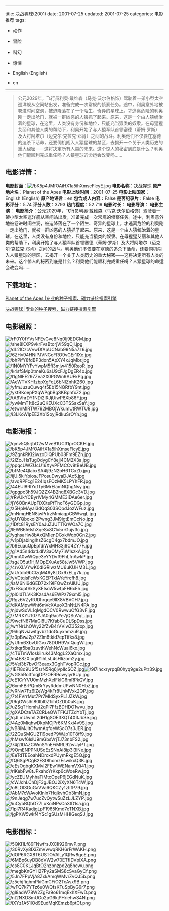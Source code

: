 
---
title: 决战猩球(2001)
date: 2001-07-25
updated: 2001-07-25
categories: 电影推荐
tags:
- 动作
- 冒险
- 科幻
- 惊悚

- English (English)
- en
---


> 公元2029年，飞行员利奥·戴维森（马克·沃尔伯格饰）驾驶着一架小型太空巡洋舰从空间站出发，准备完成一次常规的侦察任务。途中，利奥意外地被卷进时间空洞，被迫降落在了一个陌生、奇异的星球上。才逃离危险的利奥刚一走出舱门，就被一群凶恶的人猿抓了起来。原来，这是一个由人猿统治着的星球，在这里，人类没有身份和地位，只能充当猿类的奴隶。在母猩猩艾丽和其他人类的帮助下，利奥开始了与人猿军队首领塞德（蒂姆·罗斯）及大将阿塔尔（迈克尔·克拉克·邓肯）之间的战斗。利奥他们不仅要在塞德的追杀下活命，还要伺机闯入人猿星球的禁区，去揭开一个关于人类历史的重大秘密——这将决定所有人类的未来。这个惊人的秘密到底是什么？利奥他们能顺利完成重任吗？人猿星球的命运会改变吗……

## **电影详情**：

**电影封面**：<img src="https://image.tmdb.org/t/p/w200/bK5p4JMfOAiHX1a5ihXmseFlcyE.jpg" alt="/bK5p4JMfOAiHX1a5ihXmseFlcyE.jpg" title="/bK5p4JMfOAiHX1a5ihXmseFlcyE.jpg">
**电影名称**：决战猩球
**原产地片名**：Planet of the Apes
**电影上映时间**：2001-07-25
**电影上映国家**：English (English)
**原产地语言**：en
**包含成人内容**：False
**是否纪录片**：False
**电影评分**：5.74
**评分人数**：3793
**热门程度**：52.719
**电影时长**：
**电影导演**：
**电影主演**：
**电影简介**：公元2029年，飞行员利奥·戴维森（马克·沃尔伯格饰）驾驶着一架小型太空巡洋舰从空间站出发，准备完成一次常规的侦察任务。途中，利奥意外地被卷进时间空洞，被迫降落在了一个陌生、奇异的星球上。才逃离危险的利奥刚一走出舱门，就被一群凶恶的人猿抓了起来。原来，这是一个由人猿统治着的星球，在这里，人类没有身份和地位，只能充当猿类的奴隶。在母猩猩艾丽和其他人类的帮助下，利奥开始了与人猿军队首领塞德（蒂姆·罗斯）及大将阿塔尔（迈克尔·克拉克·邓肯）之间的战斗。利奥他们不仅要在塞德的追杀下活命，还要伺机闯入人猿星球的禁区，去揭开一个关于人类历史的重大秘密——这将决定所有人类的未来。这个惊人的秘密到底是什么？利奥他们能顺利完成重任吗？人猿星球的命运会改变吗……

## **下载地址**：
[Planet of the Apes |专业的种子搜索、磁力链接搜索引擎](https://movie.amd794.com:2083/?search=Planet%20of%20the%20Apes&ordering=&mode=match_phrase&page_size=10&page=1)

[决战猩球 |专业的种子搜索、磁力链接搜索引擎](https://movie.amd794.com:2083/?search=%E5%86%B3%E6%88%98%E7%8C%A9%E7%90%83&ordering=&mode=match_phrase&page_size=10&page=1)
 

## **电影剧照**：
<img src="https://image.tmdb.org/t/p/original/rF0Y0fYVsNFEvGve8Nq0Ij9EDCM.jpg" alt="/rF0Y0fYVsNFEvGve8Nq0Ij9EDCM.jpg" title="/rF0Y0fYVsNFEvGve8Nq0Ij9EDCM.jpg"><img src="https://image.tmdb.org/t/p/original/she8KXP9vkrFvaBtorjVi59qCjI.jpg" alt="/she8KXP9vkrFvaBtorjVi59qCjI.jpg" title="/she8KXP9vkrFvaBtorjVi59qCjI.jpg"><img src="https://image.tmdb.org/t/p/original/dL2lCzcVvwDfApUCNab99N5a7z6.jpg" alt="/dL2lCzcVvwDfApUCNab99N5a7z6.jpg" title="/dL2lCzcVvwDfApUCNab99N5a7z6.jpg"><img src="https://image.tmdb.org/t/p/original/6ZHv94HNiPJVNGoFRO9vGEr1IXe.jpg" alt="/6ZHv94HNiPJVNGoFRO9vGEr1IXe.jpg" title="/6ZHv94HNiPJVNGoFRO9vGEr1IXe.jpg"><img src="https://image.tmdb.org/t/p/original/bhPifY8fdBP3don5ApXY4xJqMbr.jpg" alt="/bhPifY8fdBP3don5ApXY4xJqMbr.jpg" title="/bhPifY8fdBP3don5ApXY4xJqMbr.jpg"><img src="https://image.tmdb.org/t/p/original/1N0MYYFvYwpM5fi3mjw4150ReoR.jpg" alt="/1N0MYYFvYwpM5fi3mjw4150ReoR.jpg" title="/1N0MYYFvYwpM5fi3mjw4150ReoR.jpg"><img src="https://image.tmdb.org/t/p/original/k4sfSMp0tmeKu6aU9cFJgDgER4o.jpg" alt="/k4sfSMp0tmeKu6aU9cFJgDgER4o.jpg" title="/k4sfSMp0tmeKu6aU9cFJgDgER4o.jpg"><img src="https://image.tmdb.org/t/p/original/l1gNlFE297Zea2X0PGWn9AUFkPg.jpg" alt="/l1gNlFE297Zea2X0PGWn9AUFkPg.jpg" title="/l1gNlFE297Zea2X0PGWn9AUFkPg.jpg"><img src="https://image.tmdb.org/t/p/original/AeWTVKHfzbpXgFqL6bNIZnhK260.jpg" alt="/AeWTVKHfzbpXgFqL6bNIZnhK260.jpg" title="/AeWTVKHfzbpXgFqL6bNIZnhK260.jpg"><img src="https://image.tmdb.org/t/p/original/yfmJuzuCuwq4t5Eb15NQRfbY9nt.jpg" alt="/yfmJuzuCuwq4t5Eb15NQRfbY9nt.jpg" title="/yfmJuzuCuwq4t5Eb15NQRfbY9nt.jpg"><img src="https://image.tmdb.org/t/p/original/yktBKoepPXqWPgbBgSKBphfxZ2.jpg" alt="/yktBKoepPXqWPgbBgSKBphfxZ2.jpg" title="/yktBKoepPXqWPgbBgSKBphfxZ2.jpg"><img src="https://image.tmdb.org/t/p/original/tA6VhrDY1NDi2IRJjUiwP8Xb86F.jpg" alt="/tA6VhrDY1NDi2IRJjUiwP8Xb86F.jpg" title="/tA6VhrDY1NDi2IRJjUiwP8Xb86F.jpg"><img src="https://image.tmdb.org/t/p/original/ywMmT1t8c2uQKEUXcC3TSSaxSaY.jpg" alt="/ywMmT1t8c2uQKEUXcC3TSSaxSaY.jpg" title="/ywMmT1t8c2uQKEUXcC3TSSaxSaY.jpg"><img src="https://image.tmdb.org/t/p/original/etwnMlRTW792MBOjWkumUtRWTU8.jpg" alt="/etwnMlRTW792MBOjWkumUtRWTU8.jpg" title="/etwnMlRTW792MBOjWkumUtRWTU8.jpg"><img src="https://image.tmdb.org/t/p/original/i3LKoWlpEE2Xb1SoyjRdkuSrOYn.jpg" alt="/i3LKoWlpEE2Xb1SoyjRdkuSrOYn.jpg" title="/i3LKoWlpEE2Xb1SoyjRdkuSrOYn.jpg">

## **电影海报**：
<img src="https://image.tmdb.org/t/p/original/qmv5Q5rjbO2wMveB1UC31prOCKH.jpg" alt="/qmv5Q5rjbO2wMveB1UC31prOCKH.jpg" title="/qmv5Q5rjbO2wMveB1UC31prOCKH.jpg"><img src="https://image.tmdb.org/t/p/original/bK5p4JMfOAiHX1a5ihXmseFlcyE.jpg" alt="/bK5p4JMfOAiHX1a5ihXmseFlcyE.jpg" title="/bK5p4JMfOAiHX1a5ihXmseFlcyE.jpg"><img src="https://image.tmdb.org/t/p/original/9ZgnkRKl2iwzoDlQPUb08Fm9EZh.jpg" alt="/9ZgnkRKl2iwzoDlQPUb08Fm9EZh.jpg" title="/9ZgnkRKl2iwzoDlQPUb08Fm9EZh.jpg"><img src="https://image.tmdb.org/t/p/original/2IZcJHsTugOdyg0Y8ejj4CM2X3a.jpg" alt="/2IZcJHsTugOdyg0Y8ejj4CM2X3a.jpg" title="/2IZcJHsTugOdyg0Y8ejj4CM2X3a.jpg"><img src="https://image.tmdb.org/t/p/original/ppqcUWZUcU16XyvPFMCCv8tBeUB.jpg" alt="/ppqcUWZUcU16XyvPFMCCv8tBeUB.jpg" title="/ppqcUWZUcU16XyvPFMCCv8tBeUB.jpg"><img src="https://image.tmdb.org/t/p/original/bfMe4QlabxSA4lj9zN2bH6TCxZb.jpg" alt="/bfMe4QlabxSA4lj9zN2bH6TCxZb.jpg" title="/bfMe4QlabxSA4lj9zN2bH6TCxZb.jpg"><img src="https://image.tmdb.org/t/p/original/ijUi5kIYpiosJFPosuDwyaDJAc5.jpg" alt="/ijUi5kIYpiosJFPosuDwyaDJAc5.jpg" title="/ijUi5kIYpiosJFPosuDwyaDJAc5.jpg"><img src="https://image.tmdb.org/t/p/original/avqRPFcg1E24IqsFOzMK5LPYhFR.jpg" alt="/avqRPFcg1E24IqsFOzMK5LPYhFR.jpg" title="/avqRPFcg1E24IqsFOzMK5LPYhFR.jpg"><img src="https://image.tmdb.org/t/p/original/44EUl8RlYqfTy6MrEIamNQhgNsy.jpg" alt="/44EUl8RlYqfTy6MrEIamNQhgNsy.jpg" title="/44EUl8RlYqfTy6MrEIamNQhgNsy.jpg"><img src="https://image.tmdb.org/t/p/original/gpgpc3h59JQZZX4B2hq8XBGc3VD.jpg" alt="/gpgpc3h59JQZZX4B2hq8XBGc3VD.jpg" title="/gpgpc3h59JQZZX4B2hq8XBGc3VD.jpg"><img src="https://image.tmdb.org/t/p/original/rRvUkYCByrlVMy4GMME3iDAe6er.jpg" alt="/rRvUkYCByrlVMy4GMME3iDAe6er.jpg" title="/rRvUkYCByrlVMy4GMME3iDAe6er.jpg"><img src="https://image.tmdb.org/t/p/original/jY6OBnAUpFiXCtePfThcF6yGDGp.jpg" alt="/jY6OBnAUpFiXCtePfThcF6yGDGp.jpg" title="/jY6OBnAUpFiXCtePfThcF6yGDGp.jpg"><img src="https://image.tmdb.org/t/p/original/z5HpMAyal3dQqS03SOpdJozWFuz.jpg" alt="/z5HpMAyal3dQqS03SOpdJozWFuz.jpg" title="/z5HpMAyal3dQqS03SOpdJozWFuz.jpg"><img src="https://image.tmdb.org/t/p/original/mNmgHEN8jwPrtrzMmiaqpCBWwgL.jpg" alt="/mNmgHEN8jwPrtrzMmiaqpCBWwgL.jpg" title="/mNmgHEN8jwPrtrzMmiaqpCBWwgL.jpg"><img src="https://image.tmdb.org/t/p/original/gUYQbokoI2Pwng3JM9igtEmCcNo.jpg" alt="/gUYQbokoI2Pwng3JM9igtEmCcNo.jpg" title="/gUYQbokoI2Pwng3JM9igtEmCcNo.jpg"><img src="https://image.tmdb.org/t/p/original/1Dfc81RysEY0aJuZJUTTKrWOa7C.jpg" alt="/1Dfc81RysEY0aJuZJUTTKrWOa7C.jpg" title="/1Dfc81RysEY0aJuZJUTTKrWOa7C.jpg"><img src="https://image.tmdb.org/t/p/original/lEWB656shXqeSx8C1x5rrGujv3c.jpg" alt="/lEWB656shXqeSx8C1x5rrGujv3c.jpg" title="/lEWB656shXqeSx8C1x5rrGujv3c.jpg"><img src="https://image.tmdb.org/t/p/original/yqhsaHw8bAxQMIenDGxkWqb0Gn2.jpg" alt="/yqhsaHw8bAxQMIenDGxkWqb0Gn2.jpg" title="/yqhsaHw8bAxQMIenDGxkWqb0Gn2.jpg"><img src="https://image.tmdb.org/t/p/original/v1pDjabingIhsZ6cgD4gx7bdmJO.jpg" alt="/v1pDjabingIhsZ6cgD4gx7bdmJO.jpg" title="/v1pDjabingIhsZ6cgD4gx7bdmJO.jpg"><img src="https://image.tmdb.org/t/p/original/b9EuauQpEpfdiWxMH33j6C4ZY7F.jpg" alt="/b9EuauQpEpfdiWxMH33j6C4ZY7F.jpg" title="/b9EuauQpEpfdiWxMH33j6C4ZY7F.jpg"><img src="https://image.tmdb.org/t/p/original/g1Ad5n4dxtLdIV3aOMy7iW1szkA.jpg" alt="/g1Ad5n4dxtLdIV3aOMy7iW1szkA.jpg" title="/g1Ad5n4dxtLdIV3aOMy7iW1szkA.jpg"><img src="https://image.tmdb.org/t/p/original/tnnA0wWQpe3eYYDvf9FhLfnAwkP.jpg" alt="/tnnA0wWQpe3eYYDvf9FhLfnAwkP.jpg" title="/tnnA0wWQpe3eYYDvf9FhLfnAwkP.jpg"><img src="https://image.tmdb.org/t/p/original/sgJO5ut1HjMOpEXuAe58tJw5VWP.jpg" alt="/sgJO5ut1HjMOpEXuAe58tJw5VWP.jpg" title="/sgJO5ut1HjMOpEXuAe58tJw5VWP.jpg"><img src="https://image.tmdb.org/t/p/original/4rvXLVYwK0dIGRlwzMU6uKUHM3L.jpg" alt="/4rvXLVYwK0dIGRlwzMU6uKUHM3L.jpg" title="/4rvXLVYwK0dIGRlwzMU6uKUHM3L.jpg"><img src="https://image.tmdb.org/t/p/original/aUrtdo9bClzqM49y8LGx9xELg7k.jpg" alt="/aUrtdo9bClzqM49y8LGx9xELg7k.jpg" title="/aUrtdo9bClzqM49y8LGx9xELg7k.jpg"><img src="https://image.tmdb.org/t/p/original/yVCtqlsFcWxKGEPTxIAYeYrcfh8.jpg" alt="/yVCtqlsFcWxKGEPTxIAYeYrcfh8.jpg" title="/yVCtqlsFcWxKGEPTxIAYeYrcfh8.jpg"><img src="https://image.tmdb.org/t/p/original/iaM6Ni6dGED72x19IFQwZzAIlUU.jpg" alt="/iaM6Ni6dGED72x19IFQwZzAIlUU.jpg" title="/iaM6Ni6dGED72x19IFQwZzAIlUU.jpg"><img src="https://image.tmdb.org/t/p/original/lxF8uptSkSyXEIsoW5wtpFH6xEh.jpg" alt="/lxF8uptSkSyXEIsoW5wtpFH6xEh.jpg" title="/lxF8uptSkSyXEIsoW5wtpFH6xEh.jpg"><img src="https://image.tmdb.org/t/p/original/pl0ldTLVK3KzsdAs6EWPz79xml5.jpg" alt="/pl0ldTLVK3KzsdAs6EWPz79xml5.jpg" title="/pl0ldTLVK3KzsdAs6EWPz79xml5.jpg"><img src="https://image.tmdb.org/t/p/original/Rgz6VZyRUDhrqqe9llX8VBVCH7.jpg" alt="/Rgz6VZyRUDhrqqe9llX8VBVCH7.jpg" title="/Rgz6VZyRUDhrqqe9llX8VBVCH7.jpg"><img src="https://image.tmdb.org/t/p/original/dKAMpwWht6mVcXAuoX3nNtLN4PA.jpg" alt="/dKAMpwWht6mVcXAuoX3nNtLN4PA.jpg" title="/dKAMpwWht6mVcXAuoX3nNtLN4PA.jpg"><img src="https://image.tmdb.org/t/p/original/njdwSoVL1qMgdOCV0RwwuOfG3vF.jpg" alt="/njdwSoVL1qMgdOCV0RwwuOfG3vF.jpg" title="/njdwSoVL1qMgdOCV0RwwuOfG3vF.jpg"><img src="https://image.tmdb.org/t/p/original/7MRXYU107YJA0q9acYe7jQSuVqL.jpg" alt="/7MRXYU107YJA0q9acYe7jQSuVqL.jpg" title="/7MRXYU107YJA0q9acYe7jQSuVqL.jpg"><img src="https://image.tmdb.org/t/p/original/9wcfN87MaGl8U7KfabCuDLSpDss.jpg" alt="/9wcfN87MaGl8U7KfabCuDLSpDss.jpg" title="/9wcfN87MaGl8U7KfabCuDLSpDss.jpg"><img src="https://image.tmdb.org/t/p/original/wYNrLhOWy22fZvB4rVVIwZ352xp.jpg" alt="/wYNrLhOWy22fZvB4rVVIwZ352xp.jpg" title="/wYNrLhOWy22fZvB4rVVIwZ352xp.jpg"><img src="https://image.tmdb.org/t/p/original/9ihqNviJwitgvbz1doGuyxhmzuR.jpg" alt="/9ihqNviJwitgvbz1doGuyxhmzuR.jpg" title="/9ihqNviJwitgvbz1doGuyxhmzuR.jpg"><img src="https://image.tmdb.org/t/p/original/z3pBwJ2p72Zlm8tkid7epTifks8.jpg" alt="/z3pBwJ2p72Zlm8tkid7epTifks8.jpg" title="/z3pBwJ2p72Zlm8tkid7epTifks8.jpg"><img src="https://image.tmdb.org/t/p/original/yUfm6XbvUIGvx78DUH9VxIQugWl.jpg" alt="/yUfm6XbvUIGvx78DUH9VxIQugWl.jpg" title="/yUfm6XbvUIGvx78DUH9VxIQugWl.jpg"><img src="https://image.tmdb.org/t/p/original/xtkqr5ba0zuvthWehNcWuai6kx.jpg" alt="/xtkqr5ba0zuvthWehNcWuai6kx.jpg" title="/xtkqr5ba0zuvthWehNcWuai6kx.jpg"><img src="https://image.tmdb.org/t/p/original/4T6TmWIoskiiruk43MqgL2XaQmx.jpg" alt="/4T6TmWIoskiiruk43MqgL2XaQmx.jpg" title="/4T6TmWIoskiiruk43MqgL2XaQmx.jpg"><img src="https://image.tmdb.org/t/p/original/m4E8zXlpqlR1ihLsL4sHIizom2y.jpg" alt="/m4E8zXlpqlR1ihLsL4sHIizom2y.jpg" title="/m4E8zXlpqlR1ihLsL4sHIizom2y.jpg"><img src="https://image.tmdb.org/t/p/original/5Vei3b7bvOf3eaox3GghTVopRCc.jpg" alt="/5Vei3b7bvOf3eaox3GghTVopRCc.jpg" title="/5Vei3b7bvOf3eaox3GghTVopRCc.jpg"><img src="https://image.tmdb.org/t/p/original/1EFl8d9USf5srN5Rq6jvpIlcSOZ.jpg" alt="/1EFl8d9USf5srN5Rq6jvpIlcSOZ.jpg" title="/1EFl8d9USf5srN5Rq6jvpIlcSOZ.jpg"><img src="https://image.tmdb.org/t/p/original/9l7ihcxryrpqB0hyq9ge2uPtr39.jpg" alt="/9l7ihcxryrpqB0hyq9ge2uPtr39.jpg" title="/9l7ihcxryrpqB0hyq9ge2uPtr39.jpg"><img src="https://image.tmdb.org/t/p/original/vGShRo3foqjDPzOFR9owylyr8Up.jpg" alt="/vGShRo3foqjDPzOFR9owylyr8Up.jpg" title="/vGShRo3foqjDPzOFR9owylyr8Up.jpg"><img src="https://image.tmdb.org/t/p/original/cE1CrYVU0mMzhXeIFkIG6mRPkQV.jpg" alt="/cE1CrYVU0mMzhXeIFkIG6mRPkQV.jpg" title="/cE1CrYVU0mMzhXeIFkIG6mRPkQV.jpg"><img src="https://image.tmdb.org/t/p/original/6xmFBrPQmBrYyyRddmUPwNN0HbZ.jpg" alt="/6xmFBrPQmBrYyyRddmUPwNN0HbZ.jpg" title="/6xmFBrPQmBrYyyRddmUPwNN0HbZ.jpg"><img src="https://image.tmdb.org/t/p/original/vRNw7Fz6iZeWg4kFr8UhMVxk2QP.jpg" alt="/vRNw7Fz6iZeWg4kFr8UhMVxk2QP.jpg" title="/vRNw7Fz6iZeWg4kFr8UhMVxk2QP.jpg"><img src="https://image.tmdb.org/t/p/original/7t4FVrrMut7Pr7MIdSyxPL1JZkW.jpg" alt="/7t4FVrrMut7Pr7MIdSyxPL1JZkW.jpg" title="/7t4FVrrMut7Pr7MIdSyxPL1JZkW.jpg"><img src="https://image.tmdb.org/t/p/original/t9qGWsIhI80Ibl0Z1iihGZDb0uK.jpg" alt="/t9qGWsIhI80Ibl0Z1iihGZDb0uK.jpg" title="/t9qGWsIhI80Ibl0Z1iihGZDb0uK.jpg"><img src="https://image.tmdb.org/t/p/original/uZSqTHomhJ2qPi7FfzBDHDO1wvu.jpg" alt="/uZSqTHomhJ2qPi7FfzBDHDO1wvu.jpg" title="/uZSqTHomhJ2qPi7FfzBDHDO1wvu.jpg"><img src="https://image.tmdb.org/t/p/original/gXADCteTAZCRLeQWTFKJTZdYbTj.jpg" alt="/gXADCteTAZCRLeQWTFKJTZdYbTj.jpg" title="/gXADCteTAZCRLeQWTFKJTZdYbTj.jpg"><img src="https://image.tmdb.org/t/p/original/qJLmUwmL2dH1gSOE3XQT4X3Jb3e.jpg" alt="/qJLmUwmL2dH1gSOE3XQT4X3Jb3e.jpg" title="/qJLmUwmL2dH1gSOE3XQT4X3Jb3e.jpg"><img src="https://image.tmdb.org/t/p/original/4Az0MiqhwDkpMCjPr6KMKxi4v9S.jpg" alt="/4Az0MiqhwDkpMCjPr6KMKxi4v9S.jpg" title="/4Az0MiqhwDkpMCjPr6KMKxi4v9S.jpg"><img src="https://image.tmdb.org/t/p/original/vB8iMJltOfwmAqfqeWSoO7s3JER.jpg" alt="/vB8iMJltOfwmAqfqeWSoO7s3JER.jpg" title="/vB8iMJltOfwmAqfqeWSoO7s3JER.jpg"><img src="https://image.tmdb.org/t/p/original/2ZQuSMGU2119oedP9WJp10T8ff9.jpg" alt="/2ZQuSMGU2119oedP9WJp10T8ff9.jpg" title="/2ZQuSMGU2119oedP9WJp10T8ff9.jpg"><img src="https://image.tmdb.org/t/p/original/hMswf6lslU9mGbsVrjTJ73nbFS2.jpg" alt="/hMswf6lslU9mGbsVrjTJ73nbFS2.jpg" title="/hMswf6lslU9mGbsVrjTJ73nbFS2.jpg"><img src="https://image.tmdb.org/t/p/original/74j2lDAZCWmSYnEFiMRL92wUyPT.jpg" alt="/74j2lDAZCWmSYnEFiMRL92wUyPT.jpg" title="/74j2lDAZCWmSYnEFiMRL92wUyPT.jpg"><img src="https://image.tmdb.org/t/p/original/9OmENPPNUSqEzSNnAi8ip3l3lNe.jpg" alt="/9OmENPPNUSqEzSNnAi8ip3l3lNe.jpg" title="/9OmENPPNUSqEzSNnAi8ip3l3lNe.jpg"><img src="https://image.tmdb.org/t/p/original/EeTdTEEoahNDroxdPUymRkgE5Q.jpg" alt="/EeTdTEEoahNDroxdPUymRkgE5Q.jpg" title="/EeTdTEEoahNDroxdPUymRkgE5Q.jpg"><img src="https://image.tmdb.org/t/p/original/fQ6SgPCgB2ESf8homzEswikxQ3K.jpg" alt="/fQ6SgPCgB2ESf8homzEswikxQ3K.jpg" title="/fQ6SgPCgB2ESf8homzEswikxQ3K.jpg"><img src="https://image.tmdb.org/t/p/original/eEsOgbgKXMvI2FEw1WENamVXi41.jpg" alt="/eEsOgbgKXMvI2FEw1WENamVXi41.jpg" title="/eEsOgbgKXMvI2FEw1WENamVXi41.jpg"><img src="https://image.tmdb.org/t/p/original/rlKebFw8tJPxahoYrKxp6cWoeRw.jpg" alt="/rlKebFw8tJPxahoYrKxp6cWoeRw.jpg" title="/rlKebFw8tJPxahoYrKxp6cWoeRw.jpg"><img src="https://image.tmdb.org/t/p/original/ycZEUMyhhaTIMtcOpeP6jEGdNuK.jpg" alt="/ycZEUMyhhaTIMtcOpeP6jEGdNuK.jpg" title="/ycZEUMyhhaTIMtcOpeP6jEGdNuK.jpg"><img src="https://image.tmdb.org/t/p/original/cWJchLChDjF3gJBOJ2iXyXN6T4W.jpg" alt="/cWJchLChDjF3gJBOJ2iXyXN6T4W.jpg" title="/cWJchLChDjF3gJBOJ2iXyXN6T4W.jpg"><img src="https://image.tmdb.org/t/p/original/o8LOl3GuGaVVa6QKCZy1ztifP79.jpg" alt="/o8LOl3GuGaVVa6QKCZy1ztifP79.jpg" title="/o8LOl3GuGaVVa6QKCZy1ztifP79.jpg"><img src="https://image.tmdb.org/t/p/original/AbM7cWAvoKInln7HqlkvhOb3lmN.jpg" alt="/AbM7cWAvoKInln7HqlkvhOb3lmN.jpg" title="/AbM7cWAvoKInln7HqlkvhOb3lmN.jpg"><img src="https://image.tmdb.org/t/p/original/9nJeqg7w7ucZvQytw5uZzLJLZYP.jpg" alt="/9nJeqg7w7ucZvQytw5uZzLJLZYP.jpg" title="/9nJeqg7w7ucZvQytw5uZzLJLZYP.jpg"><img src="https://image.tmdb.org/t/p/original/iuCybBQbG77LuKoiNPsOa3tD1sa.jpg" alt="/iuCybBQbG77LuKoiNPsOa3tD1sa.jpg" title="/iuCybBQbG77LuKoiNPsOa3tD1sa.jpg"><img src="https://image.tmdb.org/t/p/original/1pj7R4KadjgLpF1965Kmd7eTNXB.jpg" alt="/1pj7R4KadjgLpF1965Kmd7eTNXB.jpg" title="/1pj7R4KadjgLpF1965Kmd7eTNXB.jpg"><img src="https://image.tmdb.org/t/p/original/jgPXW5wkf4YSc1gSUsMHHIGeqSJ.jpg" alt="/jgPXW5wkf4YSc1gSUsMHHIGeqSJ.jpg" title="/jgPXW5wkf4YSc1gSUsMHHIGeqSJ.jpg">

## **电影图标**：
<img src="https://image.tmdb.org/t/p/original/5QKI1Lf89FNwfrsJXCIi926mvP.png" alt="/5QKI1Lf89FNwfrsJXCIi926mvP.png" title="/5QKI1Lf89FNwfrsJXCIi926mvP.png"><img src="https://image.tmdb.org/t/p/original/30RvXy8IXiZmVwwqRKH6rFrWAKH.png" alt="/30RvXy8IXiZmVwwqRKH6rFrWAKH.png" title="/30RvXy8IXiZmVwwqRKH6rFrWAKH.png"><img src="https://image.tmdb.org/t/p/original/dOP6RGX8T6USTOVAlLy1QRw8goE.png" alt="/dOP6RGX8T6USTOVAlLy1QRw8goE.png" title="/dOP6RGX8T6USTOVAlLy1QRw8goE.png"><img src="https://image.tmdb.org/t/p/original/6MBp6uyDB8dVW2w70ETfIDVpiXA.png" alt="/6MBp6uyDB8dVW2w70ETfIDVpiXA.png" title="/6MBp6uyDB8dVW2w70ETfIDVpiXA.png"><img src="https://image.tmdb.org/t/p/original/cs8C0KLJqBtO2hzbnzpd2q8hcwu.png" alt="/cs8C0KLJqBtO2hzbnzpd2q8hcwu.png" title="/cs8C0KLJqBtO2hzbnzpd2q8hcwu.png"><img src="https://image.tmdb.org/t/p/original/megbKnGYH27Py2aSMS8cSvaGyCf.png" alt="/megbKnGYH27Py2aSMS8cSvaGyCf.png" title="/megbKnGYH27Py2aSMS8cSvaGyCf.png"><img src="https://image.tmdb.org/t/p/original/5Jn7FPpVjA8ZxkAmqWMvrZvQJ5b.png" alt="/5Jn7FPpVjA8ZxkAmqWMvrZvQJ5b.png" title="/5Jn7FPpVjA8ZxkAmqWMvrZvQJ5b.png"><img src="https://image.tmdb.org/t/p/original/z5ehjfighmPkiGmCFiO2TcAsx9B.png" alt="/z5ehjfighmPkiGmCFiO2TcAsx9B.png" title="/z5ehjfighmPkiGmCFiO2TcAsx9B.png"><img src="https://image.tmdb.org/t/p/original/wFQ7k7YTz6u0WQfsKTuSpByG9r7.png" alt="/wFQ7k7YTz6u0WQfsKTuSpByG9r7.png" title="/wFQ7k7YTz6u0WQfsKTuSpByG9r7.png"><img src="https://image.tmdb.org/t/p/original/gl8adW78W2ZgFa9o61mqExhXFwD.png" alt="/gl8adW78W2ZgFa9o61mqExhXFwD.png" title="/gl8adW78W2ZgFa9o61mqExhXFwD.png"><img src="https://image.tmdb.org/t/p/original/nt2NXD8mUGo2pG6kjPHriehwS4N.png" alt="/nt2NXD8mUGo2pG6kjPHriehwS4N.png" title="/nt2NXD8mUGo2pG6kjPHriehwS4N.png"><img src="https://image.tmdb.org/t/p/original/iXYz1A51IOd9EudMqKEmzb6ptCf.png" alt="/iXYz1A51IOd9EudMqKEmzb6ptCf.png" title="/iXYz1A51IOd9EudMqKEmzb6ptCf.png">
